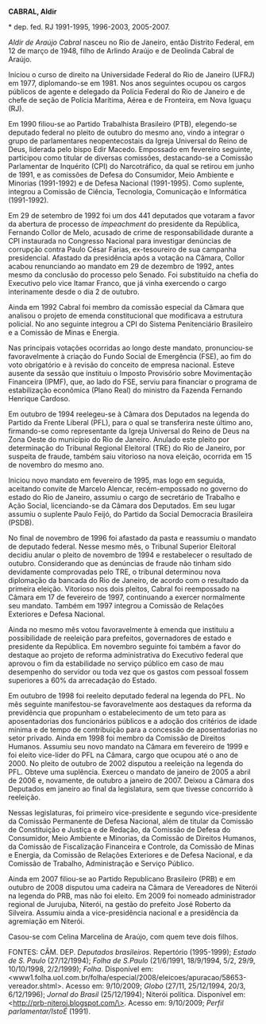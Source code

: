 **CABRAL, Aldir**

\* dep. fed. RJ 1991-1995, 1996-2003, 2005-2007.

*Aldir de Araújo Cabral* nasceu no Rio de Janeiro, então Distrito
Federal, em 12 de março de 1948, filho de Arlindo Araújo e de Deolinda
Cabral de Araújo.

Iniciou o curso de direito na Universidade Federal do Rio de Janeiro
(UFRJ) em 1977, diplomando-se em 1981. Nos anos seguintes ocupou os
cargos públicos de agente e delegado da Polícia Federal do Rio de
Janeiro e de chefe de seção de Polícia Marítima, Aérea e de Fronteira,
em Nova Iguaçu (RJ).

Em 1990 filiou-se ao Partido Trabalhista Brasileiro (PTB), elegendo-se
deputado federal no pleito de outubro do mesmo ano, vindo a integrar o
grupo de parlamentares neopentecostais da Igreja Universal do Reino de
Deus, liderada pelo bispo Edir Macedo. Empossado em fevereiro seguinte,
participou como titular de diversas comissões, destacando-se a Comissão
Parlamentar de Inquérito (CPI) do Narcotráfico, da qual se retirou em
junho de 1991, e as comissões de Defesa do Consumidor, Meio Ambiente e
Minorias (1991-1992) e de Defesa Nacional (1991-1995). Como suplente,
integrou a Comissão de Ciência, Tecnologia, Comunicação e Informática
(1991-1992).

Em 29 de setembro de 1992 foi um dos 441 deputados que votaram a favor
da abertura de processo de *impeachment* do presidente da República,
Fernando Collor de Melo, acusado de crime de responsabilidade durante a
CPI instaurada no Congresso Nacional para investigar denúncias de
corrupção contra Paulo César Farias, ex-tesoureiro de sua campanha
presidencial. Afastado da presidência após a votação na Câmara, Collor
acabou renunciando ao mandato em 29 de dezembro de 1992, antes mesmo da
conclusão do processo pelo Senado. Foi substituído na chefia do
Executivo pelo vice Itamar Franco, que já vinha exercendo o cargo
interinamente desde o dia 2 de outubro.

Ainda em 1992 Cabral foi membro da comissão especial da Câmara que
analisou o projeto de emenda constitucional que modificava a estrutura
policial. No ano seguinte integrou a CPI do Sistema Penitenciário
Brasileiro e a Comissão de Minas e Energia.

Nas principais votações ocorridas ao longo deste mandato, pronunciou-se
favoravelmente à criação do Fundo Social de Emergência (FSE), ao fim do
voto obrigatório e à revisão do conceito de empresa nacional. Esteve
ausente da sessão que instituiu o Imposto Provisório sobre Movimentação
Financeira (IPMF), que, ao lado do FSE, serviu para financiar o programa
de estabilização econômica (Plano Real) do ministro da Fazenda Fernando
Henrique Cardoso.

Em outubro de 1994 reelegeu-se à Câmara dos Deputados na legenda do
Partido da Frente Liberal (PFL), para o qual se transferira neste último
ano, firmando-se como representante da Igreja Universal do Reino de Deus
na Zona Oeste do município do Rio de Janeiro. Anulado este pleito por
determinação do Tribunal Regional Eleitoral (TRE) do Rio de Janeiro, por
suspeita de fraude, também saiu vitorioso na nova eleição, ocorrida em
15 de novembro do mesmo ano.

Iniciou novo mandato em fevereiro de 1995, mas logo em seguida,
aceitando convite de Marcelo Alencar, recém-empossado no governo do
estado do Rio de Janeiro, assumiu o cargo de secretário de Trabalho e
Ação Social, licenciando-se da Câmara dos Deputados. Em seu lugar
assumiu o suplente Paulo Feijó, do Partido da Social Democracia
Brasileira (PSDB).

No final de novembro de 1996 foi afastado da pasta e reassumiu o mandato
de deputado federal. Nesse mesmo mês, o Tribunal Superior Eleitoral
decidiu anular o pleito de novembro de 1994 e restabelecer o resultado
de outubro. Considerando que as denúncias de fraude não tinham sido
devidamente comprovadas pelo TRE, o tribunal determinou nova diplomação
da bancada do Rio de Janeiro, de acordo com o resultado da primeira
eleição. Vitorioso nos dois pleitos, Cabral foi reempossado na Câmara em
17 de fevereiro de 1997, continuando a exercer normalmente seu mandato.
Também em 1997 integrou a Comissão de Relações Exteriores e Defesa
Nacional.

Ainda no mesmo mês votou favoravelmente à emenda que instituiu a
possibilidade de reeleição para prefeitos, governadores de estado e
presidente da República. Em novembro seguinte foi também a favor do
destaque ao projeto de reforma administrativa do Executivo federal que
aprovou o fim da estabilidade no serviço público em caso de mau
desempenho do servidor ou toda vez que os gastos com pessoal fossem
superiores a 60% da arrecadação do Estado.

Em outubro de 1998 foi reeleito deputado federal na legenda do PFL. No
mês seguinte manifestou-se favoravelmente aos destaques da reforma da
previdência que propunham o estabelecimento de um teto para as
aposentadorias dos funcionários públicos e a adoção dos critérios de
idade mínima e de tempo de contribuição para a concessão de
aposentadorias no setor privado. Ainda em 1998 foi membro da Comissão de
Direitos Humanos. Assumiu seu novo mandato na Câmara em fevereiro de
1999 e foi eleito vice-líder do PFL na Câmara, cargo que ocupou até o
ano de 2000. No pleito de outubro de 2002 disputou a reeleição na
legenda do PFL. Obteve uma suplência. Exerceu o mandato de janeiro de
2005 a abril de 2006 e, novamente, de outubro a janeiro de 2007. Deixou
a Câmara dos Deputados em janeiro ao final da legislatura, sem que
tivesse concorrido à reeleição.

Nessas legislaturas, foi primeiro vice-presidente e segundo
vice-presidente da Comissão Permanente de Defesa Nacional, além de
titular da Comissão de Constituição e Justiça e de Redação, da Comissão
de Defesa do Consumidor, Meio Ambiente e Minorias, da Comissão de
Direitos Humanos, da Comissão de Fiscalização Financeira e Controle, da
Comissão de Minas e Energia, da Comissão de Relações Exteriores e de
Defesa Nacional, e da Comissão de Trabalho, Administração e Serviço
Público.

Ainda em 2007 filiou-se ao Partido Republicano Brasileiro (PRB) e em
outubro de 2008 disputou uma cadeira na Câmara de Vereadores de Niterói
na legenda do PRB, mas não foi eleito. Em 2009 foi nomeado administrador
regional de Jurujuba, Niterói, na gestão do prefeito José Roberto da
Silveira. Assumiu ainda a vice-presidência nacional e a presidência da
agremiação em Niterói.

Casou-se com Celina Marcelina de Araújo, com quem teve dois filhos.

FONTES: CÂM. DEP. *Deputados brasileiros*. Repertório (1995-1999);
*Estado de S. Paulo* (27/12/1994); *Folha de S.Paulo* (21/6/1991,
18/9/1994, 5/2, 29/9, 10/10/1998, 2/2/1999); *Folha*. Disponível em:
\<www1.folha.uol.com.br/folha/especial/2008/eleicoes/apuracao/58653-vereador.shtml\>.
Acesso em: 9/10/2009; *Globo* (27/11, 25/12/1994, 20/3, 6/12/1996);
*Jornal do Brasil* (25/12/1994); Niterói política. Disponível em:
\<http://prb-niteroi.blogspot.com/\>. Acesso em: 9/10/2009; *Perfil
parlamentar/IstoÉ* (1991).
